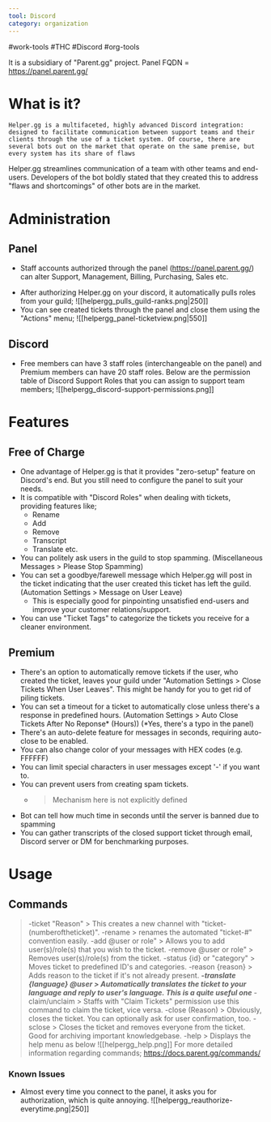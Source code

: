 ```yaml
---
tool: Discord
category: organization
---
```

#work-tools #THC #Discord #org-tools

It is a subsidiary of "Parent.gg" project.
Panel FQDN = https://panel.parent.gg/
# What is it?
```
Helper.gg is a multifaceted, highly advanced Discord integration: designed to facilitate communication between support teams and their clients through the use of a ticket system. Of course, there are several bots out on the market that operate on the same premise, but every system has its share of flaws
```
Helper.gg streamlines communication of a team with other teams and end-users. 
Developers of the bot boldly stated that they created this to address "flaws and shortcomings" of other bots are in the market. 
# Administration
## Panel 
- Staff accounts authorized through the panel (https://panel.parent.gg/) can alter Support, Management, Billing, Purchasing, Sales etc.
* After authorizing Helper.gg on your discord, it automatically pulls roles from your guild;
![[helpergg_pulls_guild-ranks.png|250]]
* You can see created tickets through the panel and close them using the "Actions" menu;
![[helpergg_panel-ticketview.png|550]]
## Discord
* Free members can have 3 staff roles (interchangeable on the panel) and Premium members can have 20 staff roles.
Below are the permission table of Discord Support Roles that you can assign to support team members;
![[helpergg_discord-support-permissions.png]]
# Features
## Free of Charge
* One advantage of Helper.gg is that it provides "zero-setup" feature on Discord's end. But you still need to configure the panel to suit your needs.
* It is compatible with "Discord Roles" when dealing with tickets, providing features like;
	* Rename
	* Add
	* Remove
	* Transcript
	* Translate etc.
* You can politely ask users in the guild to stop spamming. (Miscellaneous Messages > Please Stop Spamming)
* You can set a goodbye/farewell message which Helper.gg will post in the ticket indicating that the user created this ticket has left the guild. (Automation Settings > Message on User Leave)
	* This is especially good for pinpointing unsatisfied end-users and improve your customer relations/support.
* You can use "Ticket Tags" to categorize the tickets you receive for a cleaner environment.
## Premium
* There's an option to automatically remove tickets if the user, who created the ticket, leaves your guild under "Automation Settings > Close Tickets When User Leaves". This might be handy for you to get rid of piling tickets.
* You can set a timeout for a ticket to automatically close unless there's a response in predefined hours. (Automation Settings > Auto Close Tickets After No Reponse* (Hours)) (*Yes, there's a typo in the panel)
* There's an auto-delete feature for messages in seconds, requiring auto-close to be enabled.
* You can also change color of your messages with HEX codes (e.g. FFFFFF)
* You can limit special characters in user messages except '-' if you want to.
* You can prevent users from creating spam tickets.
	* > Mechanism here is not explicitly defined
* Bot can tell how much time in seconds until the server is banned due to spamming
* You can gather transcripts of the closed support ticket through email, Discord server or DM for benchmarking purposes.
# Usage
## Commands
> -ticket "Reason" > This creates a new channel with "ticket-(numberoftheticket)".
> -rename > renames the automated "ticket-#" convention easily.
> -add @user or role" > Allows you to add user(s)/role(s) that you wish to the ticket.
> -remove @user or role" > Removes user(s)/role(s) from the ticket.
> -status {id} or "category" > Moves ticket to predefined ID's and categories.
> -reason {reason} > Adds reason to the ticket if it's not already present.
> ***-translate {language} @user > Automatically translates the ticket to your language and reply to user's language. **This is a quite useful one*****
> -claim/unclaim > Staffs with "Claim Tickets" permission use this command to claim the ticket, vice versa.
> -close (Reason) > Obviously, closes the ticket. You can optionally ask for user confirmation, too.
> 	-sclose > Closes the ticket and removes everyone from the ticket. Good for archiving important knowledgebase.
> -help > Displays the help menu as below
![[helpergg_help.png]]
For more detailed information regarding commands; https://docs.parent.gg/commands/
### Known Issues
* Almost every time you connect to the panel, it asks you for authorization, which is quite annoying.
![[helpergg_reauthorize-everytime.png|250]]